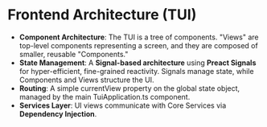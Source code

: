 # **Frontend Architecture (TUI)**

* **Component Architecture**: The TUI is a tree of components. "Views" are top-level components representing a screen, and they are composed of smaller, reusable "Components."  
* **State Management**: A **Signal-based architecture** using **Preact Signals** for hyper-efficient, fine-grained reactivity. Signals manage state, while Components and Views structure the UI.  
* **Routing**: A simple currentView property on the global state object, managed by the main TuiApplication.ts component.  
* **Services Layer**: UI views communicate with Core Services via **Dependency Injection**.
